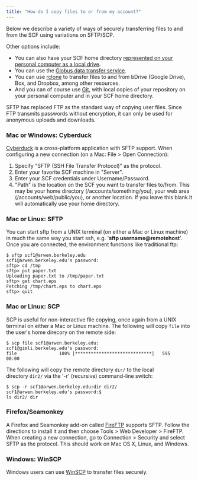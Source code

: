 ```yaml
---
title: "How do I copy files to or from my account?"
---
```

Below we describe a variety of ways of securely transferring files to
and from the SCF using variations on SFTP/SCP.

Other options include:

- You can also have your SCF home directory
  <a href="/node/4183" data-entity-substitution="canonical"
  data-entity-type="node"
  data-entity-uuid="380916b5-c828-4fc5-b7b8-0f260225b118">represented on
  your personal computer as a local drive</a>.
- You can use the
  <a href="/node/5261" data-entity-substitution="canonical"
  data-entity-type="node"
  data-entity-uuid="77eba9df-89ab-4b67-a5ff-f68a5ff5e3d7">Globus data
  transfer service</a>.
- You can use <a href="/node/7392" data-entity-substitution="canonical"
  data-entity-type="node"
  data-entity-uuid="a07d448c-8969-475e-8f5c-e3c7090477ec">rclone</a> to
  transfer files to and from bDrive (Google Drive), Box, and Dropbox,
  among other resources.
- And you can of course use
  <a href="/node/4243" data-entity-substitution="canonical"
  data-entity-type="node"
  data-entity-uuid="1ac8e2e5-b616-4552-8317-b31af0de2344">Git</a>, with
  local copies of your repository on your personal computer and in your
  SCF home directory.

SFTP has replaced FTP as the standard way of copying user files. Since
FTP transmits passwords without encryption, it can only be used for
anonymous uploads and downloads.

### Mac or Windows: Cyberduck

[Cyberduck](http://cyberduck.ch) is a cross-platform application with
SFTP support. When configuring a new connection (on a Mac: File \> Open
Connection):

1.  Specify "SFTP (SSH File Transfer Protocol)" as the protocol.
2.  Enter your favorite SCF machine in "Server".
3.  Enter your SCF credentials under Username/Password.
4.  "Path" is the location on the SCF you want to transfer files
    to/from. This may be your home directory (/accounts/something/you),
    your web area (/accounts/web/public/you), or another location. If
    you leave this blank it will automatically use your home directory.

### Mac or Linux: SFTP

You can start sftp from a UNIX terminal (on either a Mac or Linux
machine) in much the same way you start ssh, e.g. '**sftp
username@remotehost**'. Once you are connected, the environment
functions like traditional ftp:

    $ sftp scf1@arwen.berkeley.edu
    scf1@arwen.berkeley.edu's password:
    sftp> cd /tmp
    sftp> put paper.txt
    Uploading paper.txt to /tmp/paper.txt
    sftp> get chart.eps
    Fetching /tmp/chart.eps to chart.eps
    sftp> quit

### Mac or Linux: SCP

SCP is useful for non-interactive file copying, once again from a UNIX
terminal on either a Mac or Linux machine. The following will
copy `file` into the user's home direcory on the remote side:

    $ scp file scf1@arwen.berkeley.edu:
    scf1@gimli.berkeley.edu's password: 
    file                100% |*****************************|   595       00:00

The following will copy the remote directory `dir/` to the local
directory `dir2/` via the '-r' (recursive) command-line switch:

    $ scp -r scf1@arwen.berkeley.edu:dir dir2/
    scf1@arwen.berkeley.edu's password:$ 
    ls dir2/ dir

### Firefox/Seamonkey

A Firefox and Seamonkey add-on called
[FireFTP](http://fireftp.mozdev.org/) supports SFTP. Follow the
directions to install it and then choose Tools \> Web Developer \>
FireFTP. When creating a new connection, go to Connection \> Security
and select SFTP as the protocol. This should work on Mac OS X, Linux,
and Windows.

### Windows: WinSCP

Windows users can use [WinSCP](http://winscp.net) to transfer files
securely.
